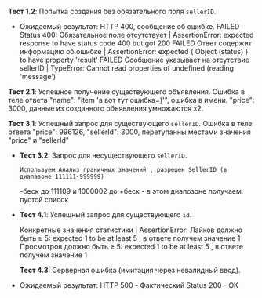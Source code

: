 **Тест 1.2**: Попытка создания без обязательного поля `sellerID`.
  - Ожидаемый результат: HTTP 400, сообщение об ошибке.
FAILED
Status 400: Обязательное поле отсутствует | AssertionError: expected response to have status code 400 but got 200
FAILED
Ответ содержит информацию об ошибке | AssertionError: expected { Object (status) } to have property 'result'
FAILED
Сообщение указывает на отсутствие sellerID | TypeError: Cannot read properties of undefined (reading 'message')


 **Тест 2.1**: Успешное получение существующего объявления.
         Ошибка в теле ответа
        "name": "item 'а вот тут ошибка=)'", ошибка в имени.
        "price": 3000, данные из созданного объявления умножаются x2.

**Тест 3.1**: Успешный запрос для существующего `sellerID`.
         Ошибка в теле ответа
        "price": 996126,
        "sellerId": 3000, перетупанны местами значения "price" и "sellerId"

- **Тест 3.2**: Запрос для несуществующего `sellerID`.
 
      Используем Анализ граничных значений , разрешен SellerID (в диапазоне 111111-999999) 
    -беск до 111109 и 1000002 до +беск - в этом диапозоне получаем пустой список
    
 - **Тест 4.1**: Успешный запрос для существующего `id`.
   
    Конкретные значения статистики | AssertionError: Лайков должно быть ≥ 5: expected 1 to be at least 5 ,  в ответе получем значение 1
                                                     Просмотров должно быть ≥ 5: expected 1 to be at least 5 , в ответе получем значение 1

   **Тест 4.3**: Серверная ошибка (имитация через невалидный ввод).
  - Ожидаемый результат: HTTP 500 - Фактический Status 200 - OK
        
